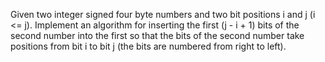 Given two integer signed four byte numbers and two bit positions i and j (i <= j).
Implement an algorithm for inserting the first (j - i + 1) bits of the second number into the first so that the bits of the second number take positions from bit i to bit j (the bits are numbered from right to left).
